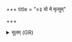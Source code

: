 +++
title = "०३ यो मे मृत्युम्"

+++
<details><summary>मूलम् (GR)</summary>

यो मे मृत्युम् असमृद्धिम्  
अह्ना रात्र्या चेच्छति ।  
इन्द्रश् च तस्याग्निश् च-  
-अर्चिषा दहतां स्वम् ॥
</details>